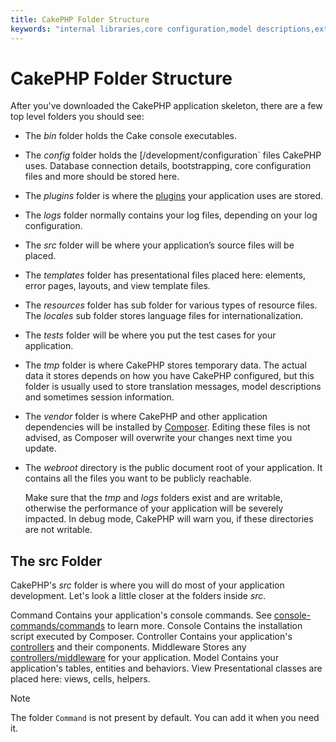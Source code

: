 ```yaml
---
title: CakePHP Folder Structure
keywords: "internal libraries,core configuration,model descriptions,external vendors,connection details,folder structure,party libraries,personal commitment,database connection,internationalization,configuration files,folders,application development,readme,lib,configured,logs,config,third party,cakephp"
---
```


# CakePHP Folder Structure

After you've downloaded the CakePHP application skeleton, there are a few top
level folders you should see:

- The *bin* folder holds the Cake console executables.
- The *config* folder holds the [/development/configuration` files
  CakePHP uses. Database connection details, bootstrapping, core configuration files
  and more should be stored here.
- The *plugins* folder is where the [plugins](/en/plugins.md) your application uses are stored.
- The *logs* folder normally contains your log files, depending on your log
  configuration.
- The *src* folder will be where your application’s source files will be placed.
- The *templates* folder has presentational files placed here:
  elements, error pages, layouts, and view template files.
- The *resources* folder has sub folder for various types of resource files.
  The *locales* sub folder stores language files for internationalization.
- The *tests* folder will be where you put the test cases for your application.
- The *tmp* folder is where CakePHP stores temporary data. The actual data it
  stores depends on how you have CakePHP configured, but this folder
  is usually used to store translation messages, model descriptions and sometimes
  session information.
- The *vendor* folder is where CakePHP and other application dependencies will
  be installed by [Composer](https://getcomposer.org). Editing these files is not
  advised, as Composer will overwrite your changes next time you update.
- The *webroot* directory is the public document root of your application. It
  contains all the files you want to be publicly reachable.

  Make sure that the *tmp* and *logs* folders exist and are writable,
  otherwise the performance of your application will be severely
  impacted. In debug mode, CakePHP will warn you, if these directories are not
  writable.

## The src Folder

CakePHP's *src* folder is where you will do most of your application
development. Let's look a little closer at the folders inside
*src*.

Command
Contains your application's console commands. See
[console-commands/commands](/en/console-commands/commands.md) to learn more.
Console
Contains the installation script executed by Composer.
Controller
Contains your application's [controllers](/en/controllers.md) and their components.
Middleware
Stores any [controllers/middleware](/en/controllers/middleware.md) for your application.
Model
Contains your application's tables, entities and behaviors.
View
Presentational classes are placed here: views, cells, helpers.

> [!NOTE]
> The folder `Command` is not present by default.
> You can add it when you need it.
>